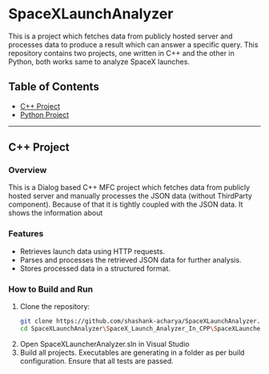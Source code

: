 # SpaceXLaunchAnalyzer
This is a project which fetches data from publicly hosted server and processes data to produce a result which can answer a specific query. This repository contains two projects, one written in C++ and the other in Python, both works same to analyze SpaceX launches.

## Table of Contents
- [C++ Project](#cpp-project)
- [Python Project](#python-project)

---

## C++ Project

### Overview
This is a Dialog based C++ MFC project which fetches data from publicly hosted server and manually processes the JSON data (without ThirdParty component). Because of that it is tightly coupled with the JSON data. It shows the information about 

### Features
- Retrieves launch data using HTTP requests.
- Parses and processes the retrieved JSON data for further analysis.
- Stores processed data in a structured format.

### How to Build and Run
1. Clone the repository:
   ```bash
   git clone https://github.com/shashank-acharya/SpaceXLaunchAnalyzer.git
   cd SpaceXLaunchAnalyzer\SpaceX_Launch_Analyzer_In_CPP\SpaceXLauncherAnalyzer
2. Open SpaceXLauncherAnalyzer.sln in Visual Studio
3. Build all projects. Executables are generating in a folder as per build configuration. Ensure that all tests are passed.
